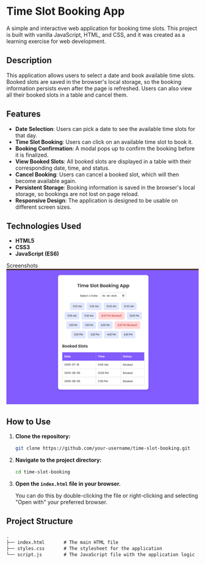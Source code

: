 # Time Slot Booking App

A simple and interactive web application for booking time slots. This project is built with vanilla JavaScript, HTML, and CSS, and it was created as a learning exercise for web development.

## Description

This application allows users to select a date and book available time slots. Booked slots are saved in the browser's local storage, so the booking information persists even after the page is refreshed. Users can also view all their booked slots in a table and cancel them.

## Features

  * **Date Selection**: Users can pick a date to see the available time slots for that day.
  * **Time Slot Booking**: Users can click on an available time slot to book it.
  * **Booking Confirmation**: A modal pops up to confirm the booking before it is finalized.
  * **View Booked Slots**: All booked slots are displayed in a table with their corresponding date, time, and status.
  * **Cancel Booking**: Users can cancel a booked slot, which will then become available again.
  * **Persistent Storage**: Booking information is saved in the browser's local storage, so bookings are not lost on page reload.
  * **Responsive Design**: The application is designed to be usable on different screen sizes.

## Technologies Used

  * **HTML5**
  * **CSS3**
  * **JavaScript (ES6)**

Screenshots
![Description of the image](screenshot.png)

## How to Use

1.  **Clone the repository:**

    ```bash
    git clone https://github.com/your-username/time-slot-booking.git
    ```

2.  **Navigate to the project directory:**

    ```bash
    cd time-slot-booking
    ```

3.  **Open the `index.html` file in your browser.**

    You can do this by double-clicking the file or right-clicking and selecting "Open with" your preferred browser.

## Project Structure

```
.
├── index.html       # The main HTML file
├── styles.css       # The stylesheet for the application
└── script.js        # The JavaScript file with the application logic
```
